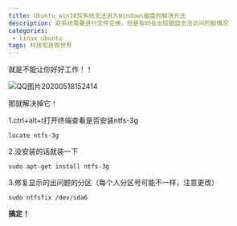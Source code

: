 ```yaml
---
title: Ubuntu_win10双系统无法进入Windows磁盘的解决方法
description: 双系统需要进行文件交换，但是有时会出现磁盘无法访问的额情况           
categories:
 - linux ubuntu
tags: 科技宅拯救世界
---
```


就是不能让你好好工作！！

![QQ图片20200518152414](/home/chen/图片/QQ图片20200518152414.png)

那就解决掉它！



1.ctrl+alt+t打开终端查看是否安装ntfs-3g

`locate ntfs-3g`

2.没安装的话就装一下

`sudo apt-get install ntfs-3g` 

3.修复显示的出问题的分区（每个人分区号可能不一样，注意更改）

`sudo ntfsfix /dev/sda6`



**搞定！**



















